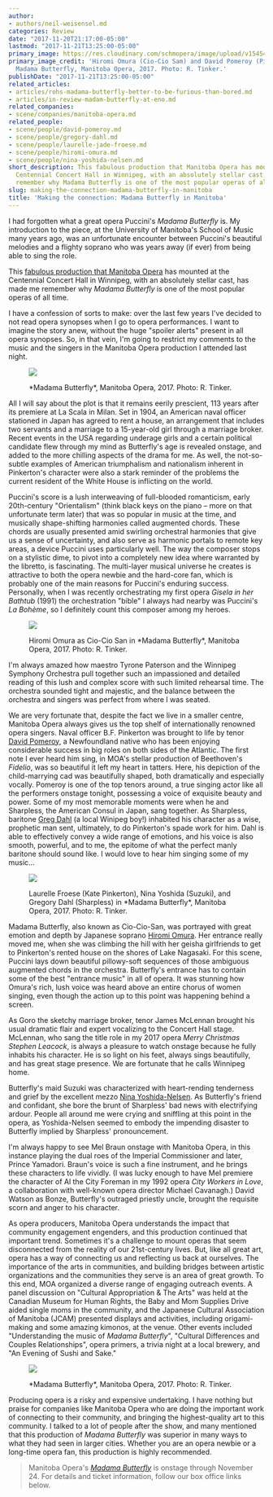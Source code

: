 ```yaml
---
author:
- authors/neil-weisensel.md
categories: Review
date: "2017-11-20T21:17:00-05:00"
lastmod: "2017-11-21T13:25:00-05:00"
primary_image: https://res.cloudinary.com/schmopera/image/upload/v1545409169/media/webhook-uploads/1511230713459/2017-11-21---square---MB-Opera%2C-Madama-Butterfly%2C-2017-Hiromi-Omura-Cio-Cio-San-and-David-Pomeroy-Pinkerton.-Photo---R.-Tinker.jpg.jpg
primary_image_credit: 'Hiromi Omura (Cio-Cio Sam) and David Pomeroy (Pinkerton) in
  Madama Butterfly, Manitoba Opera, 2017. Photo: R. Tinker.'
publishDate: "2017-11-21T13:25:00-05:00"
related_articles:
- articles/rohs-madama-butterfly-better-to-be-furious-than-bored.md
- articles/in-review-madam-butterfly-at-eno.md
related_companies:
- scene/companies/manitoba-opera.md
related_people:
- scene/people/david-pomeroy.md
- scene/people/gregory-dahl.md
- scene/people/laurelle-jade-froese.md
- scene/people/hiromi-omura.md
- scene/people/nina-yoshida-nelsen.md
short_description: This fabulous production that Manitoba Opera has mounted at the
  Centennial Concert Hall in Winnipeg, with an absolutely stellar cast, has made me
  remember why Madama Butterfly is one of the most popular operas of all time.
slug: making-the-connection-madama-butterfly-in-manitoba
title: 'Making the connection: Madama Butterfly in Manitoba'
---
```


I had forgotten what a great opera Puccini's *Madama Butterfly* is. My introduction to the piece, at the University of Manitoba's School of Music many years ago, was an unfortunate encounter between Puccini's beautiful melodies and a flighty soprano who was years away (if ever) from being able to sing the role.

This [fabulous production that Manitoba Opera](http://www.manitobaopera.mb.ca/operas/madama-butterfly.html) has mounted at the Centennial Concert Hall in Winnipeg, with an absolutely stellar cast, has made me remember why *Madama Butterfly* is one of the most popular operas of all time.

I have a confession of sorts to make: over the last few years I've decided to not read opera synopses when I go to opera performances. I want to imagine the story anew, without the huge "spoiler alerts" present in all opera synopses. So, in that vein, I'm going to restrict my comments to the music and the singers in the Manitoba Opera production I attended last night.

<figure data-type="image">

![](https://res.cloudinary.com/schmopera/image/upload/v1545409169/media/webhook-uploads/1511230788664/2017-11-21---MB-Opera-Madama-Butterfly%2C-2017.-Photo---R.-Tinker.jpg.jpg)
<figcaption>*Madama Butterfly*, Manitoba Opera, 2017. Photo: R. Tinker.</figcaption>
</figure>

All I will say about the plot is that it remains eerily prescient, 113 years after its premiere at La Scala in Milan. Set in 1904, an American naval officer stationed in Japan has agreed to rent a house, an arrangement that includes two servants and a marriage to a 15-year-old girl through a marriage broker. Recent events in the USA regarding underage girls and a certain political candidate flew through my mind as Butterfly's age is revealed onstage, and added to the more chilling aspects of the drama for me. As well, the not-so-subtle examples of American triumphalism and nationalism inherent in Pinkerton's character were also a stark reminder of the problems the current resident of the White House is inflicting on the world.

Puccini's score is a lush interweaving of full-blooded romanticism, early 20th-century "Orientalism" (think black keys on the piano – more on that unfortunate term later) that was so popular in music at the time, and musically shape-shifting harmonies called augmented chords. These chords are usually presented amid swirling orchestral harmonies that give us a sense of uncertainty, and also serve as harmonic portals to remote key areas, a device Puccini uses particularly well. The way the composer stops on a stylistic dime, to pivot into a completely new idea where warranted by the libretto, is fascinating. The multi-layer musical universe he creates is attractive to both the opera newbie and the hard-core fan, which is probably one of the main reasons for Puccini's enduring success. Personally, when I was recently orchestrating my first opera *Gisela in her Bathtub* (1991) the orchestration "bible" I always had nearby was Puccini's *La Bohème*, so I definitely count this composer among my heroes.

<figure data-type="image">

![](https://res.cloudinary.com/schmopera/image/upload/v1545409169/media/webhook-uploads/1511230900700/2017-11-21---MB-Opera%2C-Madama-Butterfly%2C-Hiromi-Omura-Cio-Cio-San.-Photo---R.-Tinker.jpg.jpg)
<figcaption>Hiromi Omura as Cio-Cio San in *Madama Butterfly*, Manitoba Opera, 2017. Photo: R. Tinker.</figcaption>
</figure>

I'm always amazed how maestro Tyrone Paterson and the Winnipeg Symphony Orchestra pull together such an impassioned and detailed reading of this lush and complex score with such limited rehearsal time. The orchestra sounded tight and majestic, and the balance between the orchestra and singers was perfect from where I was seated.

We are very fortunate that, despite the fact we live in a smaller centre, Manitoba Opera always gives us the top shelf of internationally renowned opera singers. Naval officer B.F. Pinkerton was brought to life by tenor [David Pomeroy](/scene/people/david-pomeroy/), a Newfoundland native who has been enjoying considerable success in big roles on both sides of the Atlantic. The first note I ever heard him sing, in MOA's stellar production of Beethoven's *Fidelio*, was so beautiful it left my heart in tatters. Here, his depiction of the child-marrying cad was beautifully shaped, both dramatically and especially vocally. Pomeroy is one of the top tenors around, a true singing actor like all the performers onstage tonight, possessing a voice of exquisite beauty and power. Some of my most memorable moments were when he and Sharpless, the American Consul in Japan, sang together. As Sharpless, baritone [Greg Dahl](/scene/people/gregory-dahl/) (a local Winipeg boy!) inhabited his character as a wise, prophetic man sent, ultimately, to do Pinkerton's spade work for him. Dahl is able to effectively convey a wide range of emotions, and his voice is also smooth, powerful, and to me, the epitome of what the perfect manly baritone should sound like. I would love to hear him singing some of my music…

<figure data-type="image">

![](https://res.cloudinary.com/schmopera/image/upload/v1545409169/media/webhook-uploads/1511231077434/2017-11-21---MB-Opera-Madama-Butterfly-2017%2C-Laurelle-Froese-Kate-Pinkerton%2C-Nina-Yoshida-Nelsen-Suzuki%2C-Gregory-Dahl-Sharpless.-Photo---R.-Tinker.jpg.jpg)
<figcaption>Laurelle Froese (Kate Pinkerton), Nina Yoshida (Suzuki), and Gregory Dahl (Sharpless) in *Madama Butterfly*, Manitoba Opera, 2017. Photo: R. Tinker.</figcaption>
</figure>

Madama Butterfly, also known as Cio-Cio-San, was portrayed with great emotion and depth by Japanese soprano [Hiromi Omura](/scene/people/hiromi-omura/). Her entrance really moved me, when she was climbing the hill with her geisha girlfriends to get to Pinkerton's rented house on the shores of Lake Nagasaki. For this scene, Puccini lays down beautiful pillowy-soft sequences of those ambiguous augmented chords in the orchestra. Butterfly's entrance has to contain some of the best "entrance music" in all of opera. It was stunning how Omura's rich, lush voice was heard above an entire chorus of women singing, even though the action up to this point was happening behind a screen. 

As Goro the sketchy marriage broker, tenor James McLennan brought his usual dramatic flair and expert vocalizing to the Concert Hall stage. McLennan, who sang the title role in my 2017 opera *Merry Christmas Stephen Leacock*, is always a pleasure to watch onstage because he fully inhabits his character. He is so light on his feet, always sings beautifully, and has great stage presence. We are fortunate that he calls Winnipeg home.

Butterfly's maid Suzuki was characterized with heart-rending tenderness and grief by the excellent mezzo [Nina Yoshida-Nelsen](/scene/people/nina-yoshida-nelsen/). As Butterfly's friend and confidant, she bore the brunt of Sharpless' bad news with electrifying ardour. People all around me were crying and sniffling at this point in the opera, as Yoshida-Nelsen seemed to embody the impending disaster to Butterfly implied by Sharpless' pronouncement.

I'm always happy to see Mel Braun onstage with Manitoba Opera, in this instance playing the dual roes of the Imperial Commissioner and later, Prince Yamadori. Braun's voice is such a fine instrument, and he brings these characters to life vividly. (I was lucky enough to have Mel premiere the character of Al the City Foreman in my 1992 opera *City Workers in Love*, a collaboration with well-known opera director Michael Cavanagh.) David Watson as Bonze, Butterfly's outraged priestly uncle, brought the requisite scorn and anger to his character.

As opera producers, Manitoba Opera understands the impact that community engagement engenders, and this production continued that important trend. Sometimes it's a challenge to mount operas that seem disconnected from the reality of our 21st-century lives. But, like all great art, opera has a way of connecting us and reflecting us back at ourselves. The importance of the arts in communities, and building bridges between artistic organizations and the communities they serve is an area of great growth. To this end, MOA organized a diverse range of engaging outreach events. A panel discussion on "Cultural Appropriation & The Arts" was held at the Canadian Museum for Human Rights, the Baby and Mom Supplies Drive aided single moms in the community, and the Japanese Cultural Association of Manitoba (JCAM) presented displays and activities, including origami-making and some amazing kimonos, at the venue. Other events included "Understanding the music of *Madama Butterfly*", "Cultural Differences and Couples Relationships", opera primers, a trivia night at a local brewery, and "An Evening of Sushi and Sake."

<figure data-type="image">

![](https://res.cloudinary.com/schmopera/image/upload/v1545409169/media/webhook-uploads/1511231299971/2017-11-21---MB-Opera%2C-Madama-Butterfly%2C-2017.-Photo---R.-Tinker.jpg.jpg)
<figcaption>*Madama Butterfly*, Manitoba Opera, 2017. Photo: R. Tinker.</figcaption>
</figure>
 
Producing opera is a risky and expensive undertaking. I have nothing but praise for companies like Manitoba Opera who are doing the important work of connecting to their community, and bringing the highest-quality art to this community. I talked to a lot of people after the show, and many mentioned that this production of *Madama Butterfly* was superior in many ways to what they had seen in larger cities. Whether you are an opera newbie or a long-time opera fan, this production is highly recommended.

>Manitoba Opera's [*Madama Butterfly*](http://www.manitobaopera.mb.ca/operas/madama-butterfly.html) is onstage through November 24. For details and ticket information, follow our box office links below.
